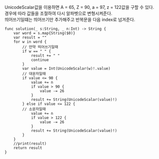 UnicodeScalar값을 이용하면 A = 65, Z = 90, a = 97, z = 122값을 구할 수 있다.   
경우에 따라 값들을 조절하여 다시 알파벳으로 변형시켜준다.   
띄어쓰기일떄는 띄어쓰기만 추가해주고 반복문을 다음 index로 넘겨준다.   

```
func solution(_ s:String, _ n:Int) -> String {
    var word = s.map{String($0)}
    var result = ""
    for w in word {
        // 만약 띄어쓰기일때
        if w == " " { 
            result += " "
            continue 
        }
        var value = Int(UnicodeScalar(w)!.value)
        // 대문자일때
        if value <= 90 {
            value += n
            if value > 90 {
                value -= 26
            }
            result += String(UnicodeScalar(value)!)
        } else if value <= 122 {
        // 소문자일때
            value += n
            if value > 122 {
                value -= 26
            }
            result += String(UnicodeScalar(value)!)
        }
    }
    //print(result)
    return result
}
```
